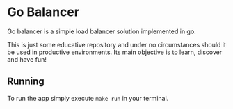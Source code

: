 # Go Balancer

Go balancer is a simple load balancer solution implemented in go.

This is just some educative repository and under no circumstances should
it be used in productive environments. Its main objective is to learn, discover and have fun!

## Running

To run the app simply execute `make run` in your terminal.
